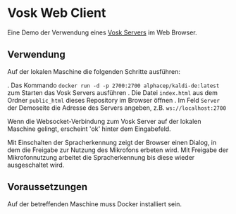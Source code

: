 # Vosk Web Client

Eine Demo der Verwendung eines [Vosk Servers](https://alphacephei.com/vosk/server) im Web Browser.



## Verwendung

Auf der lokalen Maschine die folgenden Schritte ausführen:

. Das Kommando `docker run -d -p 2700:2700 alphacep/kaldi-de:latest` zum Starten das Vosk Servers ausführen
. Die Datei `index.html` aus dem Ordner `public_html` dieses Repository im Browser öffnen
. Im Feld `Server` der Demoseite die Adresse des Servers angeben, z.B. `ws://localhost:2700`

Wenn die Websocket-Verbindung zum Vosk Server auf der lokalen Maschine gelingt, erscheint 'ok' hinter dem Eingabefeld.

Mit Einschalten der Spracherkennung zeigt der Browser einen Dialog, in dem die Freigabe zur Nutzung des Mikrofons erbeten wird. Mit Freigabe der Mikrofonnutzung arbeitet die Spracherkennung bis diese wieder ausgeschaltet wird.



## Voraussetzungen

Auf der betreffenden Maschine muss Docker installiert sein. 
